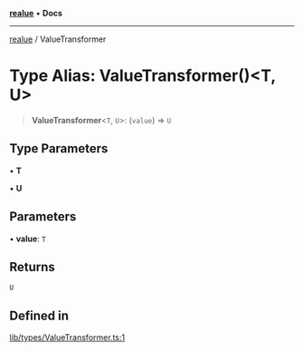 [**realue**](../README.md) • **Docs**

***

[realue](../README.md) / ValueTransformer

# Type Alias: ValueTransformer()\<T, U\>

> **ValueTransformer**\<`T`, `U`\>: (`value`) => `U`

## Type Parameters

• **T**

• **U**

## Parameters

• **value**: `T`

## Returns

`U`

## Defined in

[lib/types/ValueTransformer.ts:1](https://github.com/nevoland/realue/blob/f0861eda689780090ad24f17b0b38643f5880cf7/lib/types/ValueTransformer.ts#L1)
